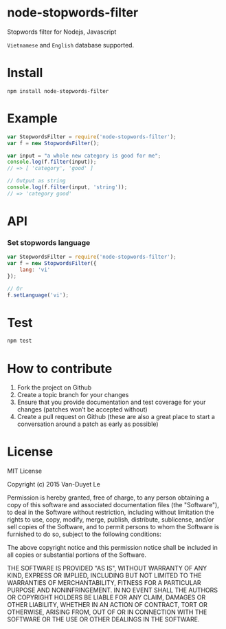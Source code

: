 # node-stopwords-filter
Stopwords filter for Nodejs, Javascript

`Vietnamese` and `English` database supported.

# Install
```
npm install node-stopwords-filter
```

# Example 

```js
var StopwordsFilter = require('node-stopwords-filter');
var f = new StopwordsFilter();

var input = "a whole new category is good for me";
console.log(f.filter(input));
// => [ 'category', 'good' ]

// Output as string
console.log(f.filter(input, 'string'));
// => 'category good'
```

# API

### Set stopwords language
```js
var StopwordsFilter = require('node-stopwords-filter');
var f = new StopwordsFilter({
	lang: 'vi'
});

// Or
f.setLanguage('vi');
```

# Test
```sh
npm test
```

# How to contribute
1. Fork the project on Github
2. Create a topic branch for your changes
3. Ensure that you provide documentation and test coverage for your changes (patches won’t be accepted without)
4. Create a pull request on Github (these are also a great place to start a conversation around a patch as early as possible)

# License
MIT License

Copyright (c) 2015 Van-Duyet Le

Permission is hereby granted, free of charge, to any person obtaining a copy of this software and associated documentation files (the "Software"), to deal in the Software without restriction, including without limitation the rights to use, copy, modify, merge, publish, distribute, sublicense, and/or sell copies of the Software, and to permit persons to whom the Software is furnished to do so, subject to the following conditions:

The above copyright notice and this permission notice shall be included in all copies or substantial portions of the Software.

THE SOFTWARE IS PROVIDED "AS IS", WITHOUT WARRANTY OF ANY KIND, EXPRESS OR IMPLIED, INCLUDING BUT NOT LIMITED TO THE WARRANTIES OF MERCHANTABILITY, FITNESS FOR A PARTICULAR PURPOSE AND NONINFRINGEMENT. IN NO EVENT SHALL THE AUTHORS OR COPYRIGHT HOLDERS BE LIABLE FOR ANY CLAIM, DAMAGES OR OTHER LIABILITY, WHETHER IN AN ACTION OF CONTRACT, TORT OR OTHERWISE, ARISING FROM, OUT OF OR IN CONNECTION WITH THE SOFTWARE OR THE USE OR OTHER DEALINGS IN THE SOFTWARE.
